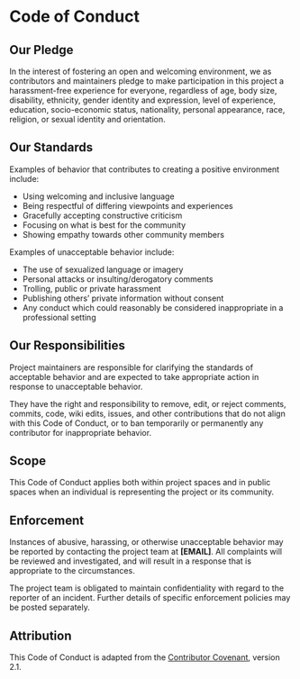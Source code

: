 # Code of Conduct

## Our Pledge
In the interest of fostering an open and welcoming environment, we as contributors and maintainers pledge to make participation in this project a harassment-free experience for everyone, regardless of age, body size, disability, ethnicity, gender identity and expression, level of experience, education, socio-economic status, nationality, personal appearance, race, religion, or sexual identity and orientation.

## Our Standards
Examples of behavior that contributes to creating a positive environment include:
- Using welcoming and inclusive language  
- Being respectful of differing viewpoints and experiences  
- Gracefully accepting constructive criticism  
- Focusing on what is best for the community  
- Showing empathy towards other community members  

Examples of unacceptable behavior include:
- The use of sexualized language or imagery  
- Personal attacks or insulting/derogatory comments  
- Trolling, public or private harassment  
- Publishing others’ private information without consent  
- Any conduct which could reasonably be considered inappropriate in a professional setting  

## Our Responsibilities
Project maintainers are responsible for clarifying the standards of acceptable behavior and are expected to take appropriate action in response to unacceptable behavior.  

They have the right and responsibility to remove, edit, or reject comments, commits, code, wiki edits, issues, and other contributions that do not align with this Code of Conduct, or to ban temporarily or permanently any contributor for inappropriate behavior.

## Scope
This Code of Conduct applies both within project spaces and in public spaces when an individual is representing the project or its community.  

## Enforcement
Instances of abusive, harassing, or otherwise unacceptable behavior may be reported by contacting the project team at **[EMAIL]**. All complaints will be reviewed and investigated, and will result in a response that is appropriate to the circumstances.  

The project team is obligated to maintain confidentiality with regard to the reporter of an incident. Further details of specific enforcement policies may be posted separately.

## Attribution
This Code of Conduct is adapted from the [Contributor Covenant](https://www.contributor-covenant.org), version 2.1.
